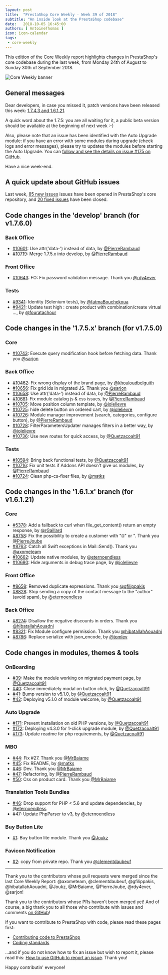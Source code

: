 ```yaml
---
layout: post
title:  "PrestaShop Core Weekly - Week 39 of 2018"
subtitle: "An inside look at the PrestaShop codebase"
date:   2018-10-05 16:45:00
authors: [ AntoineThomas ]
icon: icon-calendar
tags:
 - core-weekly
---
```


This edition of the Core Weekly report highlights changes in PrestaShop's core codebase during the last week, from Monday 24th of August to Sunday 30th of September 2018.

![Core Weekly banner](/assets/images/2017/04/core_weekly_banner.jpg)


## General messages

Dear developers, in case you missed it, patch versions have been released this week: [1.7.4.3 and 1.6.1.21](http://build.prestashop.com/news/prestashop-1-7-4-3-1-6-1-21-maintenance-releases/).

A quick word about the 1.7.5: you are all waiting for it, a public beta version should be available at the beginning of next week :-)

Also, please note that an issue has been identified with the Auto Upgrade module: if you have an error with some modules during upgrade (check logs and error messages), please try to updates the modules before starting the Auto Upgrade. You can [follow and see the details on issue #175 on GitHub](https://github.com/PrestaShop/autoupgrade/issues/175).

Have a nice week-end.


## A quick update about GitHub issues

Last week, [85 new issues](https://github.com/PrestaShop/PrestaShop/issues?utf8=%E2%9C%93&q=is:issue+created:2018-09-24..2018-09-30)  issues have been opened in PrestaShop's core repository, and [20 fixed issues](https://github.com/PrestaShop/PrestaShop/issues?utf8=%E2%9C%93&q=is:issue+label:fixed+closed:2018-09-24..2018-09-30) have been closed.


## Code changes in the 'develop' branch (for v1.7.6.0)

### Back Office

* [#10601](https://github.com/PrestaShop/PrestaShop/pull/10601): Use attr('data-') instead of data, by [@PierreRambaud](https://github.com/PierreRambaud)
* [#10719](https://github.com/PrestaShop/PrestaShop/pull/10719): Merge 1.7.5.x into develop, by [@PierreRambaud](https://github.com/PierreRambaud)


### Front Office

* [#10643](https://github.com/PrestaShop/PrestaShop/pull/10643): FO: Fix password validation message. Thank you [@rdy4ever](https://github.com/rdy4ever)


### Tests

* [#9341](https://github.com/PrestaShop/PrestaShop/pull/9341): Identity (Selenium tests), by [@fatmaBouchekoua](https://github.com/fatmaBouchekoua)
* [#9421](https://github.com/PrestaShop/PrestaShop/pull/9421): Update test high : create product with combination/create virtual …, by [@fouratachour](https://github.com/fouratachour)


## Code changes in the '1.7.5.x' branch (for v1.7.5.0)

### Core

* [#10743](https://github.com/PrestaShop/PrestaShop/pull/10743): Execute query modification hook before fetching data. Thank you [@sarjon](https://github.com/sarjon)


### Back Office

* [#10462](https://github.com/PrestaShop/PrestaShop/pull/10462): Fix wrong display of the brand page, by [@khouloudbelguith](https://github.com/khouloudbelguith)
* [#10656](https://github.com/PrestaShop/PrestaShop/pull/10656): Fix grid ids in migrated JS. Thank you [@sarjon](https://github.com/sarjon)
* [#10658](https://github.com/PrestaShop/PrestaShop/pull/10658): Use attr('data-') instead of data, by [@PierreRambaud](https://github.com/PierreRambaud)
* [#10681](https://github.com/PrestaShop/PrestaShop/pull/10681): Fix module catalog js & css issues, by [@PierreRambaud](https://github.com/PierreRambaud)
* [#10705](https://github.com/PrestaShop/PrestaShop/pull/10705): Move position column template, by [@jolelievre](https://github.com/jolelievre)
* [#10725](https://github.com/PrestaShop/PrestaShop/pull/10725): hide delete button on ordered cart, by [@jolelievre](https://github.com/jolelievre)
* [#10726](https://github.com/PrestaShop/PrestaShop/pull/10726): Module manager improvement (search, categories, configure button), by [@PierreRambaud](https://github.com/PierreRambaud)
* [#10728](https://github.com/PrestaShop/PrestaShop/pull/10728): FilterParametersUpdater manages filters in a better way, by [@jolelievre](https://github.com/jolelievre)
* [#10736](https://github.com/PrestaShop/PrestaShop/pull/10736): Use new routes for quick access, by [@Quetzacoalt91](https://github.com/Quetzacoalt91)


### Tests

* [#10594](https://github.com/PrestaShop/PrestaShop/pull/10594): Bring back functional tests, by [@Quetzacoalt91](https://github.com/Quetzacoalt91)
* [#10716](https://github.com/PrestaShop/PrestaShop/pull/10716): Fix unit tests if Addons API doesn't give us modules, by [@PierreRambaud](https://github.com/PierreRambaud)
* [#10724](https://github.com/PrestaShop/PrestaShop/pull/10724): Clean php-cs-fixer files, by [@matks](https://github.com/matks)


##  Code changes in the '1.6.1.x' branch (for v1.6.1.21)

### Core

* [#5378](https://github.com/PrestaShop/PrestaShop/pull/5378): Add a fallback to curl when file_get_content() return an empty response, by [@rGaillard](https://github.com/rGaillard)
* [#8758](https://github.com/PrestaShop/PrestaShop/pull/8758): Fix the possibility to create a customer with "¤" or ". Thank you [@PierreJoube](https://github.com/PierreJoube)
* [#8763](https://github.com/PrestaShop/PrestaShop/pull/8763): Catch all Swift exceptions in Mail::Send(). Thank you [@axometeam](https://github.com/axometeam)
* [#10662](https://github.com/PrestaShop/PrestaShop/pull/10662): Update native modules, by [@eternoendless](https://github.com/eternoendless)
* [#10680](https://github.com/PrestaShop/PrestaShop/pull/10680): Hide arguments in debug trace page, by [@jolelievre](https://github.com/jolelievre)


### Front Office

* [#8658](https://github.com/PrestaShop/PrestaShop/pull/8658): Removed duplicate expressions. Thank you [@gfilippakis](https://github.com/gfilippakis)
* [#8828](https://github.com/PrestaShop/PrestaShop/pull/8828): Stop sending a copy of the contact message to the "author" (avoid spam), by [@eternoendless](https://github.com/eternoendless)


### Back Office

* [#8274](https://github.com/PrestaShop/PrestaShop/pull/8274): Disallow the negative discounts in orders. Thank you [@hibatallahAouadni](https://github.com/hibatallahAouadni)
* [#8321](https://github.com/PrestaShop/PrestaShop/pull/8321): Fix Module configure permission. Thank you [@hibatallahAouadni](https://github.com/hibatallahAouadni)
* [#8786](https://github.com/PrestaShop/PrestaShop/pull/8786): Replace serialize with json_encode, by [@tomlev](https://github.com/tomlev)


## Code changes in modules, themes & tools

### OnBoarding

* [#39](https://github.com/PrestaShop/welcome/pull/39): Make the module working on migrated payment page, by [@Quetzacoalt91](https://github.com/Quetzacoalt91)
* [#40](https://github.com/PrestaShop/welcome/pull/40): Close immediately modal on button click, by [@Quetzacoalt91](https://github.com/Quetzacoalt91)
* [#41](https://github.com/PrestaShop/welcome/pull/41): Bump version to v5.1.0, by [@Quetzacoalt91](https://github.com/Quetzacoalt91)
* [#42](https://github.com/PrestaShop/welcome/pull/42): Deploying v5.1.0 of module welcome, by [@Quetzacoalt91](https://github.com/Quetzacoalt91)


### Auto Upgrade

* [#171](https://github.com/PrestaShop/autoupgrade/pull/171): Prevent installation on old PHP versions, by [@Quetzacoalt91](https://github.com/Quetzacoalt91)
* [#172](https://github.com/PrestaShop/autoupgrade/pull/172): Deploying v4.3.0 for 1-click upgrade module, by [@Quetzacoalt91](https://github.com/Quetzacoalt91)
* [#173](https://github.com/PrestaShop/autoupgrade/pull/173): Update readme for php requirements, by [@Quetzacoalt91](https://github.com/Quetzacoalt91)


### MBO

* [#44](https://github.com/PrestaShop/ps_mbo/pull/44): Fix #27. Thank you [@MrBaiame](https://github.com/MrBaiame)
* [#45](https://github.com/PrestaShop/ps_mbo/pull/45): Fix README, by [@matks](https://github.com/matks)
* [#46](https://github.com/PrestaShop/ps_mbo/pull/46): Dev. Thank you [@MrBaiame](https://github.com/MrBaiame)
* [#47](https://github.com/PrestaShop/ps_mbo/pull/47): Refactoring, by [@PierreRambaud](https://github.com/PierreRambaud)
* [#50](https://github.com/PrestaShop/ps_mbo/pull/50): Css on product card. Thank you [@MrBaiame](https://github.com/MrBaiame)


### Translation Tools Bundles

* [#46](https://github.com/PrestaShop/TranslationToolsBundle/pull/46): Drop support for PHP < 5.6 and update dependencies, by [@eternoendless](https://github.com/eternoendless)
* [#47](https://github.com/PrestaShop/TranslationToolsBundle/pull/47): Update PhpParser to v3, by [@eternoendless](https://github.com/eternoendless)


### Buy Button Lite

* [#1](https://github.com/PrestaShop/ps_buybuttonlite/pull/1): Buy button lite module. Thank you [@Joukz](https://github.com/Joukz)


### Favicon Notification

* [#2](https://github.com/PrestaShop/ps_faviconnotificationbo/pull/2): copy from private repo. Thank you [@clementdaubeuf](https://github.com/clementdaubeuf)


<hr />

Thank you to the contributors whose pull requests were merged since the last Core Weekly Report: @axometeam, @clementdaubeuf, @gfilippakis, @hibatallahAouadni, @Joukz, @MrBaiame, @PierreJoube, @rdy4ever, @sarjon!

Thank you to the contributors whose PRs haven't been merged yet! And of course, a big thank you to all those who contribute with issues and comments [on GitHub](https://github.com/PrestaShop/PrestaShop)!

If you want to contribute to PrestaShop with code, please read these pages first:

 * [Contributing code to PrestaShop](https://devdocs.prestashop.com/1.7/contribute/contribution-guidelines/)
 * [Coding standards](https://devdocs.prestashop.com/1.7/development/coding-standards/)

...and if you do not know how to fix an issue but wish to report it, please read this: [How to use GitHub to report an issue](https://devdocs.prestashop.com/1.7/contribute/contribute-reporting-issues/). Thank you!

Happy contributin' everyone!
